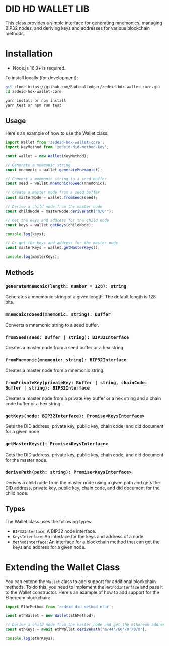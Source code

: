 # DID HD WALLET LIB

This class provides a simple interface for generating mnemonics, managing BIP32 nodes, and deriving keys and addresses for various blockchain methods.

# Installation

-   Node.js 16.0+ is required.

To install locally (for development):

```bash
git clone https://github.com/RadicalLedger/zedeid-hdk-wallet-core.git
cd zedeid-hdk-wallet-core

yarn install or npm install
yarn test or npm run test
```

## Usage

Here's an example of how to use the Wallet class:

```ts
import Wallet from 'zedeid-hdk-wallet-core';
import KeyMethod from 'zedeid-did-method-key';

const wallet = new Wallet(KeyMethod);

// Generate a mnemonic string
const mnemonic = wallet.generateMnemonic();

// Convert a mnemonic string to a seed buffer
const seed = wallet.mnemonicToSeed(mnemonic);

// Create a master node from a seed buffer
const masterNode = wallet.fromSeed(seed);

// Derive a child node from the master node
const childNode = masterNode.derivePath("m/0'");

// Get the keys and address for the child node
const keys = wallet.getKeys(childNode);

console.log(keys);

// Or get the keys and address for the master node
const masterKeys = wallet.getMasterKeys();

console.log(masterKeys);
```

## Methods

### `generateMnemonic(length: number = 128): string`

Generates a mnemonic string of a given length. The default length is 128 bits.

### `mnemonicToSeed(mnemonic: string): Buffer`

Converts a mnemonic string to a seed buffer.

### `fromSeed(seed: Buffer | string): BIP32Interface`

Creates a master node from a seed buffer or a hex string.

### `fromMnemonic(mnemonic: string): BIP32Interface`

Creates a master node from a mnemonic string.

### `fromPrivateKey(privateKey: Buffer | string, chainCode: Buffer | string): BIP32Interface`

Creates a master node from a private key buffer or a hex string and a chain code buffer or a hex string.

### `getKeys(node: BIP32Interface): Promise<KeysInterface>`

Gets the DID address, private key, public key, chain code, and did document for a given node.

### `getMasterKeys(): Promise<KeysInterface>`

Gets the DID address, private key, public key, chain code, and did document for the master node.

### `derivePath(path: string): Promise<KeysInterface>`

Derives a child node from the master node using a given path and gets the DID address, private key, public key, chain code, and did document for the child node.

## Types

The Wallet class uses the following types:

-   `BIP32Interface`: A BIP32 node interface.
-   `KeysInterface`: An interface for the keys and address of a node.
-   `MethodInterface`: An interface for a blockchain method that can get the keys and address for a given node.

# Extending the Wallet Class

You can extend the `Wallet` class to add support for additional blockchain methods. To do this, you need to implement the `MethodInterface` and pass it to the Wallet constructor. Here's an example of how to add support for the Ethereum blockchain:

```ts
import EthrMethod from 'zedeid-did-method-ethr';

const ethWallet = new Wallet(EthMethod);

// Derive a child node from the master node and get the Ethereum address
const ethKeys = await ethWallet.derivePath("m/44'/60'/0'/0/0");

console.log(ethrKeys);
```
